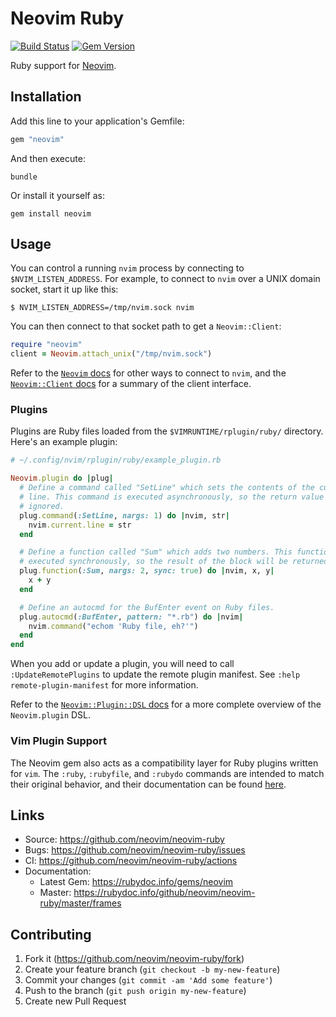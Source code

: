 # Neovim Ruby

[![Build Status](https://github.com/neovim/neovim-ruby/workflows/Tests/badge.svg)](https://github.com/neovim/neovim-ruby/actions)
[![Gem Version](https://badge.fury.io/rb/neovim.svg)](https://badge.fury.io/rb/neovim)

Ruby support for [Neovim](https://github.com/neovim/neovim).

## Installation

Add this line to your application's Gemfile:

```ruby
gem "neovim"
```

And then execute:

```shell
bundle
```

Or install it yourself as:

```shell
gem install neovim
```

## Usage

You can control a running `nvim` process by connecting to `$NVIM_LISTEN_ADDRESS`. For example, to connect to `nvim` over a UNIX domain socket, start it up like this:

```shell
$ NVIM_LISTEN_ADDRESS=/tmp/nvim.sock nvim
```

You can then connect to that socket path to get a `Neovim::Client`:

```ruby
require "neovim"
client = Neovim.attach_unix("/tmp/nvim.sock")
```

Refer to the [`Neovim` docs](https://www.rubydoc.info/github/neovim/neovim-ruby/master/Neovim) for other ways to connect to `nvim`, and the [`Neovim::Client` docs](https://www.rubydoc.info/github/neovim/neovim-ruby/master/Neovim/Client) for a summary of the client interface.

### Plugins

Plugins are Ruby files loaded from the `$VIMRUNTIME/rplugin/ruby/` directory. Here's an example plugin:

```ruby
# ~/.config/nvim/rplugin/ruby/example_plugin.rb

Neovim.plugin do |plug|
  # Define a command called "SetLine" which sets the contents of the current
  # line. This command is executed asynchronously, so the return value is
  # ignored.
  plug.command(:SetLine, nargs: 1) do |nvim, str|
    nvim.current.line = str
  end

  # Define a function called "Sum" which adds two numbers. This function is
  # executed synchronously, so the result of the block will be returned to nvim.
  plug.function(:Sum, nargs: 2, sync: true) do |nvim, x, y|
    x + y
  end

  # Define an autocmd for the BufEnter event on Ruby files.
  plug.autocmd(:BufEnter, pattern: "*.rb") do |nvim|
    nvim.command("echom 'Ruby file, eh?'")
  end
end
```

When you add or update a plugin, you will need to call `:UpdateRemotePlugins` to update the remote plugin manifest. See `:help remote-plugin-manifest` for more information.

Refer to the [`Neovim::Plugin::DSL` docs](https://www.rubydoc.info/github/neovim/neovim-ruby/master/Neovim/Plugin/DSL) for a more complete overview of the `Neovim.plugin` DSL.

### Vim Plugin Support

The Neovim gem also acts as a compatibility layer for Ruby plugins written for `vim`. The `:ruby`, `:rubyfile`, and `:rubydo` commands are intended to match their original behavior, and their documentation can be found [here](https://neovim.io/doc/user/if_ruby.html).

## Links

* Source: <https://github.com/neovim/neovim-ruby>
* Bugs: <https://github.com/neovim/neovim-ruby/issues>
* CI: <https://github.com/neovim/neovim-ruby/actions>
* Documentation:
  * Latest Gem: <https://rubydoc.info/gems/neovim>
  * Master: <https://rubydoc.info/github/neovim/neovim-ruby/master/frames>

## Contributing

1. Fork it (<https://github.com/neovim/neovim-ruby/fork>)
2. Create your feature branch (`git checkout -b my-new-feature`)
3. Commit your changes (`git commit -am 'Add some feature'`)
4. Push to the branch (`git push origin my-new-feature`)
5. Create new Pull Request
